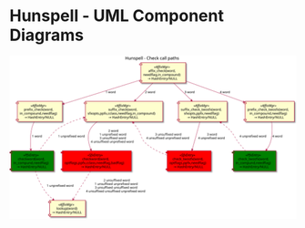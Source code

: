 # Hunspell - UML Component Diagrams
[![](check-component-diagram.svg)](check-component-diagram.svg)
